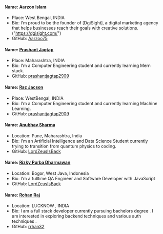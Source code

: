 #### Name: [Aarzoo Islam](https://github.com/Aarzoo75)
- Place: West Bengal, INDIA
- Bio: I'm proud to be the founder of [DgiSight], a digital marketing agency that helps businesses reach their goals with creative solutions.("https://dgisight.com/")
- GitHub: [Aarzoo75](https://github.com/Aarzoo75)


#### Name: [Prashant Jagtap](https://github.com/prashantjagtap2909)
- Place: Maharashtra, INDIA
- Bio: I'm a Computer Engineering student and currently learning Mern stack.
- GitHub: [prashantjagtap2909](https://github.com/prashantjagtap2909)


#### Name: [Raz Jacson](https://github.com/raz)
- Place: WestBengal, INDIA
- Bio: I'm a Computer Engineering student and currently learning Machine Learning.
- GitHub: [prashantjagtap2909](https://github.com/raz)


#### Name: [Anubhav Sharma](https://github.com/LordZeusIsBack)
- Location: Pune, Maharashtra, India
- Bio: I'm an Artificial Intelligence and Data Science Student currently trying to transition from quantum physics to coding.
- GitHub: [LordZeusIsBack](https://github.com/LordZeusIsBack)


#### Name: [Rizky Purba Dharmawan](https://github.com/rizkypur)
- Location: Bogor, West Java, Indonesia
- Bio: I'm a fulltime QA Engineer and Software Developer with JavaScript
- GitHub: [LordZeusIsBack](https://github.com/rizkypur)


#### Name: [Rohan Raj](https://github.com/rrhan32)
- Location: LUCKNOW , INDIA
- Bio: I am a full stack developer currently pursuing bachelors degree . I am interested in exploring backend techniques and various auth techniques  .
- GitHub: [rrhan32](https://github.com/rrhan32)